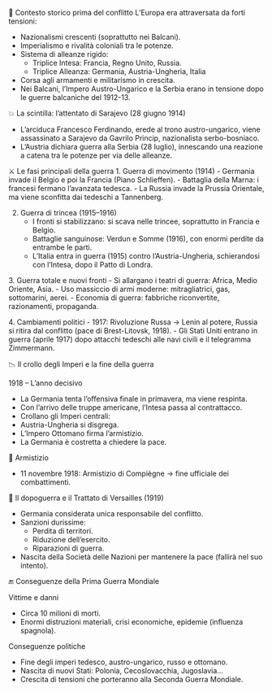   

📌 Contesto storico prima del conflitto
L’Europa era attraversata da forti tensioni:  
- Nazionalismi crescenti (soprattutto nei Balcani).
- Imperialismo e rivalità coloniali tra le potenze.
- Sistema di alleanze rigido:  
	- Triplice Intesa: Francia, Regno Unito, Russia.
	- Triplice Alleanza: Germania, Austria-Ungheria, Italia
- Corsa agli armamenti e militarismo in crescita.
- Nei Balcani, l’Impero Austro-Ungarico e la Serbia erano in tensione dopo le guerre balcaniche del 1912-13.

💥 La scintilla: l’attentato di Sarajevo (28 giugno 1914)
- L’arciduca Francesco Ferdinando, erede al trono austro-ungarico, viene assassinato a Sarajevo da Gavrilo Princip, nazionalista serbo-bosniaco.
- L’Austria dichiara guerra alla Serbia (28 luglio), innescando una reazione a catena tra le potenze per via delle alleanze.

⚔️ Le fasi principali della guerra
1. Guerra di movimento (1914)
	- Germania invade il Belgio e poi la Francia (Piano Schlieffen).
	- Battaglia della Marna: i francesi fermano l’avanzata tedesca.
	- La Russia invade la Prussia Orientale, ma viene sconfitta dai tedeschi a Tannenberg.

2. Guerra di trincea (1915–1916)
	- I fronti si stabilizzano: si scava nelle trincee, soprattutto in Francia e Belgio.
	- Battaglie sanguinose: Verdun e Somme (1916), con enormi perdite da entrambe le parti.
	- L’Italia entra in guerra (1915) contro l’Austria-Ungheria, schierandosi con l’Intesa, dopo il Patto di Londra.

3. Guerra totale e nuovi fronti
	- Si allargano i teatri di guerra: Africa, Medio Oriente, Asia.
	- Uso massiccio di armi moderne: mitragliatrici, gas, sottomarini, aerei.
	- Economia di guerra: fabbriche riconvertite, razionamenti, propaganda.

4. Cambiamenti politici
	- 1917: Rivoluzione Russa → Lenin al potere, Russia si ritira dal conflitto (pace di Brest-Litovsk, 1918).
	- Gli Stati Uniti entrano in guerra (aprile 1917) dopo attacchi tedeschi alle navi civili e il telegramma Zimmermann.

📉 Il crollo degli Imperi e la fine della guerra

1918 – L’anno decisivo
- La Germania tenta l’offensiva finale in primavera, ma viene respinta.
- Con l’arrivo delle truppe americane, l’Intesa passa al contrattacco.
- Crollano gli Imperi centrali:  
- Austria-Ungheria si disgrega.
- L’Impero Ottomano firma l’armistizio.
- La Germania è costretta a chiedere la pace.

📅 Armistizio
- 11 novembre 1918: Armistizio di Compiègne → fine ufficiale dei combattimenti.

📜 Il dopoguerra e il Trattato di Versailles (1919)
- Germania considerata unica responsabile del conflitto.
- Sanzioni durissime:  
	- Perdita di territori.
	- Riduzione dell’esercito.
	- Riparazioni di guerra.
- Nascita della Società delle Nazioni per mantenere la pace (fallirà nel suo intento).

  

  

  

  

  

🔚 Conseguenze della Prima Guerra Mondiale

  

  

  

Vittime e danni

  

  

- Circa 10 milioni di morti.
- Enormi distruzioni materiali, crisi economiche, epidemie (influenza spagnola).

  

  

  

Conseguenze politiche

  

  

- Fine degli imperi tedesco, austro-ungarico, russo e ottomano.
- Nascita di nuovi Stati: Polonia, Cecoslovacchia, Jugoslavia…
- Crescita di tensioni che porteranno alla Seconda Guerra Mondiale.